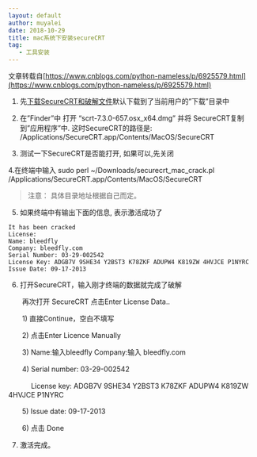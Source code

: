 ```yaml
---
layout: default
author: muyalei
date: 2018-10-29
title: mac系统下安装secureCRT
tag: 
   - 工具安装
---
```


文章转载自[https://www.cnblogs.com/python-nameless/p/6925579.html](https://www.cnblogs.com/python-nameless/p/6925579.html)

1. 先[下载SecureCRT和破解文件]()默认下载到了当前用户的”下载”目录中

2. 在”Finder”中 打开 “scrt-7.3.0-657.osx_x64.dmg” 并将 SecureCRT复制到”应用程序”中. 这时SecureCRT的路径是: /Applications/SecureCRT.app/Contents/MacOS/SecureCRT

3. 测试一下SecureCRT是否能打开, 如果可以,先关闭

4.在终端中输入 sudo perl ~/Downloads/securecrt_mac_crack.pl /Applications/SecureCRT.app/Contents/MacOS/SecureCRT  
>注意： 具体目录地址根据自己而定。

5. 如果终端中有输出下面的信息, 表示激活成功了
```
It has been cracked 
License: 
Name: bleedfly 
Company: bleedfly.com 
Serial Number: 03-29-002542 
License Key: ADGB7V 9SHE34 Y2BST3 K78ZKF ADUPW4 K819ZW 4HVJCE P1NYRC 
Issue Date: 09-17-2013
```
6. 打开SecureCRT，输入刚才终端的数据就完成了破解

　　再次打开 SecureCRT 点击Enter License Data..

　　1) 直接Continue，空白不填写

　　2) 点击Enter Licence Manually

　　3) Name:输入bleedfly Company:输入 bleedfly.com

　　4) Serial number: 03-29-002542
 
　　　 License key: ADGB7V 9SHE34 Y2BST3 K78ZKF ADUPW4 K819ZW 4HVJCE P1NYRC

　　5) Issue date: 09-17-2013

　　6) 点击 Done

7. 激活完成。
